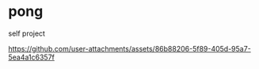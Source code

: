 # pong
 self project


https://github.com/user-attachments/assets/86b88206-5f89-405d-95a7-5ea4a1c6357f

